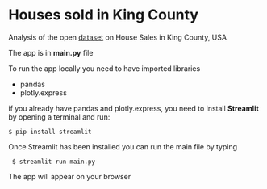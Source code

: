# Houses sold in King County 
Analysis of the open [dataset](https://www.kaggle.com/datasets/harlfoxem/housesalesprediction) on House Sales in King County, USA


The app is in **main.py** file

To run the app locally you need to have imported libraries
- pandas 
- plotly.express 

if you already have pandas and plotly.express, you need to install **Streamlit** by opening a terminal and run:

``` $ pip install streamlit ```

Once Streamlit has been installed you can run the main file by typing

```  $ streamlit run main.py ```


The app will appear on your browser 
